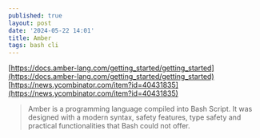 ```yaml
---
published: true
layout: post
date: '2024-05-22 14:01'
title: Amber
tags: bash cli 
---
```

[https://docs.amber-lang.com/getting_started/getting_started](https://docs.amber-lang.com/getting_started/getting_started)  
[https://news.ycombinator.com/item?id=40431835](https://news.ycombinator.com/item?id=40431835)

> Amber is a programming language compiled into Bash Script. It was designed with a modern syntax, safety features, type safety and practical functionalities that Bash could not offer.
